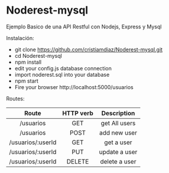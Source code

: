 # Noderest-mysql
Ejemplo Basico de una API Restful con Nodejs, Express y Mysql


Instalación:

- git clone https://github.com/cristiamdiaz/Noderest-mysql.git
- cd Noderest-mysql
- npm install
- edit your config.js database connection 
- import noderest.sql into your database
- npm start
- Fire your browser http://localhost:5000/usuarios


Routes:


|        Route       | HTTP verb |        Description       |
|:------------------:|:---------:|:------------------------:|
| /usuarios          | GET       | get All users            |
| /usuarios          | POST      | add new user             |
| /usuarios/:userId  | GET       | get a user               |
| /usuarios/:userId  | PUT       | update a user            |
| /usuarios/:userId  | DELETE    | delete a user            |
